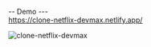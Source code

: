 -- Demo --- <br/>
https://clone-netflix-devmax.netlify.app/ <br/>


![clone-netflix-devmax](https://user-images.githubusercontent.com/116298646/212898379-c8eded2b-db24-4611-9c48-873632816615.png)
